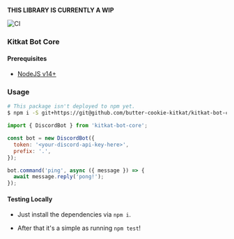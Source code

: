 **THIS LIBRARY IS CURRENTLY A WIP**

![CI](https://github.com/butter-cookie-kitkat/kitkat-bot/workflows/CI/badge.svg)

### Kitkat Bot Core

#### Prerequisites

- [NodeJS v14+](https://nodejs.org)

### Usage

```sh
# This package isn't deployed to npm yet.
$ npm i -S git+https://git@github.com/butter-cookie-kitkat/kitkat-bot-core.git
```

```js
import { DiscordBot } from 'kitkat-bot-core';

const bot = new DiscordBot({
  token: '<your-discord-api-key-here>',
  prefix: '.',
});

bot.command('ping', async ({ message }) => {
  await message.reply('pong!');
});
```

#### Testing Locally

- Just install the dependencies via `npm i`.

- After that it's a simple as running `npm test`!
